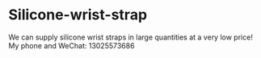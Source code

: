# Silicone-wrist-strap
We can supply silicone wrist straps in large quantities at a very low price! My phone and WeChat: 13025573686
